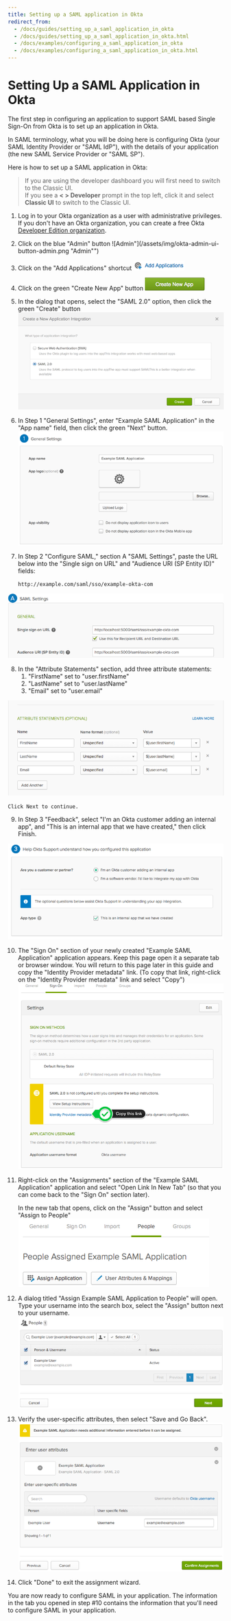 ```yaml
---
title: Setting up a SAML application in Okta
redirect_from:
  - /docs/guides/setting_up_a_saml_application_in_okta
  - /docs/guides/setting_up_a_saml_application_in_okta.html
  - /docs/examples/configuring_a_saml_application_in_okta
  - /docs/examples/configuring_a_saml_application_in_okta.html
---
```


# Setting Up a SAML Application in Okta

The first step in configuring an application to support SAML based Single Sign-On from Okta is to set up an application in Okta.

In SAML terminology, what you will be doing here is configuring Okta (your
SAML Identity Provider or "SAML IdP"), with the details of your application
(the new SAML Service Provider or "SAML SP").

Here is how to set up a SAML application in Okta:

> If you are using the developer dashboard you will first need to switch to the Classic UI. <br />
If you see a <b>< > Developer</b> prompt in the top left, click it and select <b>Classic UI</b> to switch to the Classic UI. 

1.  Log in to your Okta organization as a user with administrative
    privileges. If you don't have an Okta organization, you can create a free Okta
    <a href="https://developer.okta.com/signup/" target="_blank">Developer Edition organization</a>.

2.  Click on the blue "Admin" button
![Admin"](/assets/img/okta-admin-ui-button-admin.png "Admin"")

3.  Click on the "Add Applications" shortcut
![Add Applications](/assets/img/okta-admin-ui-add-applications.png "Add Applications")

4.  Click on the green "Create New App" button
![Create New App](/assets/img/okta-admin-ui-button-create-new-app.png "Create New App")

5.  In the dialog that opens, select the "SAML 2.0" option, then click
    the green "Create" button
![Create a New Application Integration](/assets/img/okta-admin-ui-create-new-application-integration.png "Create a New Application Integration")

6.  In Step 1 "General Settings", enter "Example SAML Application" in the
    "App name" field, then click the green "Next" button.
![General Settings](/assets/img/example-saml-application-okta-general-settings.png "General Settings")

7.  In Step 2 "Configure SAML," section A "SAML Settings", paste the URL below into the "Single sign on URL" and "Audience URI (SP Entity ID)" fields:

      ```bash
      http://example.com/saml/sso/example-okta-com
      ```
     
![SAML Settings](/assets/img/example-saml-application-okta-configure-settings1.png "SAML Settings")

8. In the "Attribute Statements" section, add three attribute statements:
      1. "FirstName" set to "user.firstName"
      2. "LastName" set to "user.lastName"
      3. "Email" set to "user.email"

![SAML Settings](/assets/img/example-saml-application-okta-configure-settings2.png "SAML Settings")

    Click Next to continue.

9. In Step 3 "Feedback", select "I'm an Okta customer adding an internal app", and "This is an internal app that we have created," then click Finish.

![App type](/assets/img/example-saml-application-okta-configure-settings3.png "App type")

10.  The "Sign On" section of your newly created "Example
    SAML Application" application appears. Keep this page open it a separate tab or browser window. You will
    return to this page later in this guide and copy the
    "Identity Provider metadata" link. (To copy that link, right-click
    on the "Identity Provider metadata" link and select "Copy")
![Sign on methods](/assets/img/okta-admin-ui-identity-provider-metadata-link.png "Sign on methods")

11. Right-click on the "Assignments" section of the "Example SAML Application"
    application and select "Open Link In New Tab" (so that you can come
    back to the "Sign On" section later).

    In the new tab that opens, click on the "Assign" button and select "Assign to People"
![Assign Application width:](/assets/img/example-saml-application-okta-assign-people-to-application.png "Assign Application width:")

12. A dialog titled "Assign Example SAML Application to People"
    will open. Type your username into the search box, select the
    "Assign" button next to your username. 
![People search box width:](/assets/img/okta-admin-ui-confirm-assignments.png "People search box width:")

13. Verify the user-specific attributes, then select "Save and Go Back".
![Enter user attributes width:](/assets/img/example-saml-application-okta-confirm-assignments.png "Enter user attributes width:")

14. Click "Done" to exit the assignment wizard.

You are now ready to configure SAML in your application. The information in the tab you
opened in step \#10 contains the information that you'll need to configure SAML in your application.

